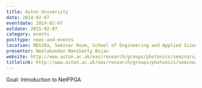 ```yaml
---
title: Aston University
date: 2014-02-07
eventdate: 2014-02-07
eoldate: 2015-02-07
category: events
posttype: news-and-events
location: MB530a, Seminar Room, School of Engineering and Applied Science, Aston University, Aston Triangle, Birmingham, B4 7ET, UK
presenter: Neelakandan Manihatty Bojan
website: http://www.aston.ac.uk/eas/research/groups/photonics/seminars/
titlelink: http://www.aston.ac.uk/eas/research/groups/photonics/seminars/
---
```

Goal: Introduction to NetFPGA
